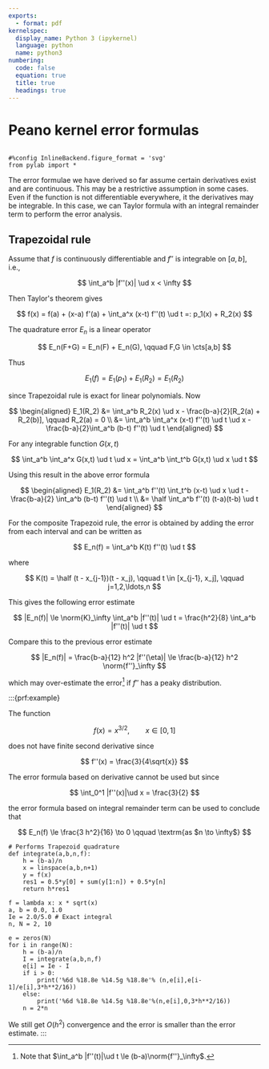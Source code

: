 ```yaml
---
exports:
  - format: pdf
kernelspec:
  display_name: Python 3 (ipykernel)
  language: python
  name: python3
numbering:
  code: false
  equation: true
  title: true
  headings: true
---
```


# Peano kernel error formulas

```{include} math.md
```

```{code-cell}
#%config InlineBackend.figure_format = 'svg'
from pylab import *
```

The error formulae we have derived so far assume certain derivatives exist and are continuous. This may be a restrictive assumption in some cases. Even if the function is not differentiable everywhere, it the derivatives may be integrable. In this case, we can Taylor formula with an integral remainder term to perform the error analysis.

## Trapezoidal rule

Assume that $f$ is continuously differentiable and $f''$ is integrable on $[a,b]$, i.e., 

$$
\int_a^b |f''(x)| \ud x < \infty
$$ 

Then Taylor's theorem gives

$$
f(x) = f(a) + (x-a) f'(a) + \int_a^x (x-t) f''(t) \ud t =: p_1(x) + R_2(x)
$$

The quadrature error $E_n$ is a linear operator

$$
E_n(F+G) = E_n(F) + E_n(G), \qquad F,G \in \cts[a,b]
$$ 

Thus

$$
E_1(f) = E_1(p_1) + E_1(R_2) = E_1(R_2)
$$ 

since Trapezoidal rule is exact for linear polynomials. Now 

$$
\begin{aligned}
E_1(R_2) 
&= \int_a^b R_2(x) \ud x - \frac{b-a}{2}[R_2(a) + R_2(b)], \qquad R_2(a) = 0 \\
&= \int_a^b \int_a^x (x-t) f''(t) \ud t \ud x - \frac{b-a}{2}\int_a^b (b-t) f''(t) \ud t
\end{aligned}
$$ 

For any integrable function $G(x,t)$

$$
\int_a^b \int_a^x G(x,t) \ud t \ud x = \int_a^b \int_t^b G(x,t) \ud x \ud t
$$

Using this result in the above error formula 

$$
\begin{aligned}
E_1(R_2) 
&= \int_a^b f''(t) \int_t^b (x-t) \ud x \ud t - \frac{b-a}{2} \int_a^b (b-t) f''(t) \ud t \\
&= \half \int_a^b f''(t) (t-a)(t-b) \ud t
\end{aligned}
$$ 

For the composite Trapezoid rule, the error is obtained by adding the error from each interval and can be written as

$$
E_n(f) = \int_a^b K(t) f''(t) \ud t
$$ 

where

$$
K(t) = \half (t - x_{j-1})(t - x_j), \qquad t \in [x_{j-1}, x_j], \qquad j=1,2,\ldots,n
$$

This gives the following error estimate

$$
|E_n(f)| \le \norm{K}_\infty \int_a^b |f''(t)| \ud t = \frac{h^2}{8} \int_a^b |f''(t)| \ud t
$$

Compare this to the previous error estimate

$$
|E_n(f)| = \frac{b-a}{12} h^2 |f''(\eta)| \le \frac{b-a}{12} h^2 \norm{f''}_\infty
$$

which may over-estimate the error[^1] if $f''$ has a peaky distribution.

:::{prf:example}

The function 

$$
f(x) = x^{3/2}, \qquad x \in [0,1]
$$ 

does not have finite second derivative since 

$$
f''(x) = \frac{3}{4\sqrt{x}}
$$ 

The error formula based on derivative cannot be used but since

$$
\int_0^1 |f''(x)|\ud x = \frac{3}{2}
$$ 

the error formula based on integral remainder term can be used to conclude that

$$
E_n(f) \le \frac{3 h^2}{16} \to 0 \qquad \textrm{as $n \to \infty$}
$$

```{code-cell}
# Performs Trapezoid quadrature
def integrate(a,b,n,f):
    h = (b-a)/n
    x = linspace(a,b,n+1)
    y = f(x)
    res1 = 0.5*y[0] + sum(y[1:n]) + 0.5*y[n]
    return h*res1
```

```{code-cell}
f = lambda x: x * sqrt(x)
a, b = 0.0, 1.0
Ie = 2.0/5.0 # Exact integral
n, N = 2, 10

e = zeros(N)
for i in range(N):
    h = (b-a)/n
    I = integrate(a,b,n,f)
    e[i] = Ie - I
    if i > 0:
        print('%6d %18.8e %14.5g %18.8e'% (n,e[i],e[i-1]/e[i],3*h**2/16))
    else:
        print('%6d %18.8e %14.5g %18.8e'%(n,e[i],0,3*h**2/16))
    n = 2*n
```

We still get $O(h^2)$ convergence and the error is smaller than the error estimate.
:::

[^1]: Note that $\int_a^b |f''(t)|\ud t \le (b-a)\norm{f''}_\infty$.
